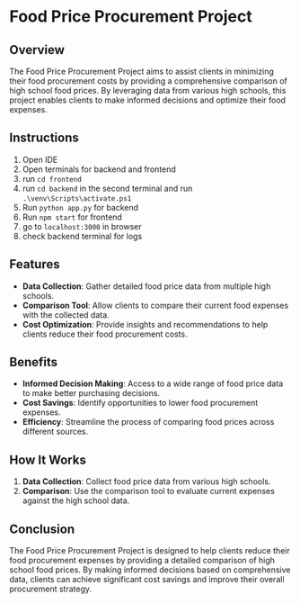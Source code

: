 # Food Price Procurement Project

## Overview

The Food Price Procurement Project aims to assist clients in minimizing their food procurement costs by providing a comprehensive comparison of high school food prices. By leveraging data from various high schools, this project enables clients to make informed decisions and optimize their food expenses.

## Instructions

1. Open IDE
2. Open terminals for backend and frontend
3. run `cd frontend`
4. run `cd backend` in the second terminal and run `.\venv\Scripts\activate.ps1`
5. Run `python app.py` for backend
6. Run `npm start` for frontend
7. go to `localhost:3000` in browser
8. check backend terminal for logs

## Features

- **Data Collection**: Gather detailed food price data from multiple high schools.
- **Comparison Tool**: Allow clients to compare their current food expenses with the collected data.
- **Cost Optimization**: Provide insights and recommendations to help clients reduce their food procurement costs.

## Benefits

- **Informed Decision Making**: Access to a wide range of food price data to make better purchasing decisions.
- **Cost Savings**: Identify opportunities to lower food procurement expenses.
- **Efficiency**: Streamline the process of comparing food prices across different sources.

## How It Works

1. **Data Collection**: Collect food price data from various high schools.
2. **Comparison**: Use the comparison tool to evaluate current expenses against the high school data.

## Conclusion

The Food Price Procurement Project is designed to help clients reduce their food procurement expenses by providing a detailed comparison of high school food prices. By making informed decisions based on comprehensive data, clients can achieve significant cost savings and improve their overall procurement strategy.